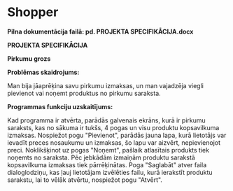 # Shopper

**Pilna dokumentācija failā: pd. PROJEKTA SPECIFIKĀCIJA.docx**

**PROJEKTA SPECIFIKĀCIJA**

**Pirkumu grozs**

**Problēmas skaidrojums:**

Man bija jāaprēķina savu pirkumu izmaksas, un man vajadzēja viegli pievienot vai noņemt produktus no pirkumu saraksta.

**Programmas funkciju uzskaitījums:**

Kad programma ir atvērta, parādās galvenais ekrāns, kurā ir pirkumu saraksts, kas no sākuma ir tukšs, 4 pogas un visu produktu kopsavilkuma izmaksas. Nospiežot pogu "Pievienot", parādās jauna lapa, kurā lietotājs var ievadīt preces nosaukumu un izmaksas, šo lapu var aizvērt, nepievienojot preci. Noklikšķinot uz pogas "Noņemt", pašlaik atlasītais produkts tiek noņemts no saraksta. Pēc jebkādām izmaiņām produktu sarakstā kopsavilkuma izmaksas tiek pārrēķinātas. Poga "Saglabāt" atver faila dialoglodziņu, kas ļauj lietotājam izvēlēties failu, kurā ierakstīt produktu sarakstu, lai to vēlāk atvērtu, nospiežot pogu "Atvērt".
